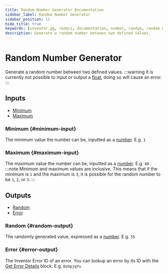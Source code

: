 ```yaml
---
title: Random Number Generator Documentation
sidebar_label: Random Number Generator
sidebar_position: 11
hide_title: true
keywords: [inventor.gg, redocs, documentation, number, random, random number generator, math]
description: Generate a random number between two defined values.
---
```

# Random Number Generator
Generate a random number between two defined values.
:::warning
It is currently not possible to input or output a [float](/inventor-reference/types/float), doing so will cause an error.
:::

## Inputs

- [Minimum](#minimum-input)
- [Maximum](#maximum-input)

### Minimum {#minimum-input}
The minimum value the number can be, inputted as a [number](/inventor-reference/types/number). E.g. `1`
### Maximum {#maximum-input}
The maximum value the number can be, inputted as a [number](/inventor-reference/types/number). E.g. `40`
:::note
Minimum and maximum values are inclusive. This means that if the minimum is `1` and the maximum is `3`, it is possible for the random number to be `1`, `2`, or `3`.
:::

## Outputs

- [Random](#random-output)
- [Error](#error-output)

### Random {#random-output}
The randomly generated value, expressed as a [number](/inventor-reference/types/number). E.g. `35`
### Error {#error-output}
The Inventor Error ID of an error. You can lookup an error by its ID with the [Get Error Details](/inventor-reference/blocks/utilities/get-error-details) block. E.g. `DoVpjqYs`
